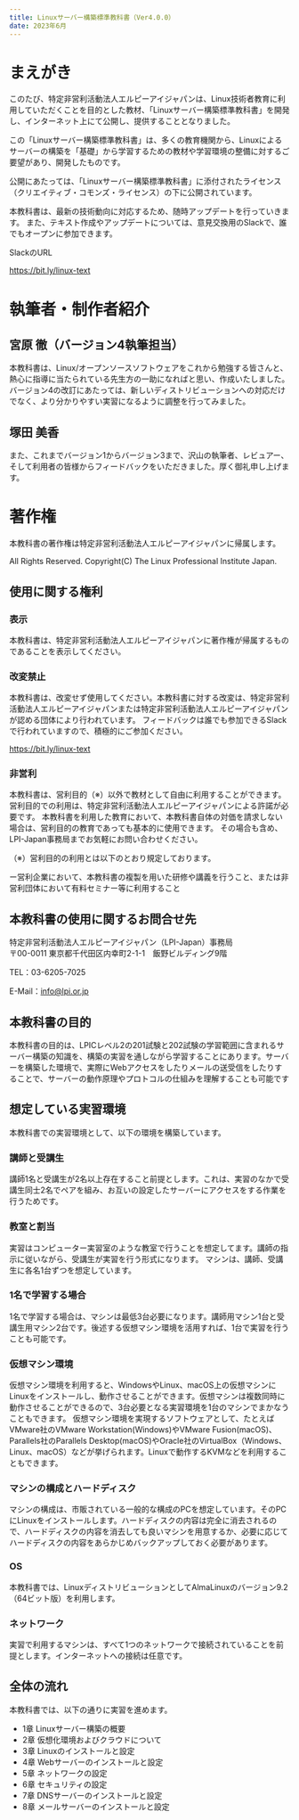 ```yaml
---
title: Linuxサーバー構築標準教科書（Ver4.0.0）
date: 2023年6月
---
```


# まえがき
このたび、特定非営利活動法人エルピーアイジャパンは、Linux技術者教育に利用していただくことを目的とした教材、「Linuxサーバー構築標準教科書」を開発し、インターネット上にて公開し、提供することとなりました。

この「Linuxサーバー構築標準教科書」は、多くの教育機関から、Linuxによるサーバーの構築を「基礎」から学習するための教材や学習環境の整備に対するご要望があり、開発したものです。

公開にあたっては、「Linuxサーバー構築標準教科書」に添付されたライセンス（クリエイティブ・コモンズ・ライセンス）の下に公開されています。

本教科書は、最新の技術動向に対応するため、随時アップデートを行っていきます。
また、テキスト作成やアップデートについては、意見交換用のSlackで、誰でもオープンに参加できます。

SlackのURL

https://bit.ly/linux-text

# 執筆者・制作者紹介
## 宮原 徹（バージョン4執筆担当）
本教科書は、Linux/オープンソースソフトウェアをこれから勉強する皆さんと、熱心に指導に当たられている先生方の一助になればと思い、作成いたしました。バージョン4の改訂にあたっては、新しいディストリビューションへの対応だけでなく、より分かりやすい実習になるように調整を行ってみました。


## 塚田 美香

また、これまでバージョン1からバージョン3まで、沢山の執筆者、レビュアー、そして利用者の皆様からフィードバックをいただきました。厚く御礼申し上げます。

# 著作権
本教科書の著作権は特定非営利活動法人エルピーアイジャパンに帰属します。

All Rights Reserved. Copyright(C) The Linux Professional Institute Japan.

## 使用に関する権利
### 表示
本教科書は、特定非営利活動法人エルピーアイジャパンに著作権が帰属するものであることを表示してください。

### 改変禁止
本教科書は、改変せず使用してください。本教科書に対する改変は、特定非営利活動法人エルピーアイジャパンまたは特定非営利活動法人エルピーアイジャパンが認める団体により行われています。
フィードバックは誰でも参加できるSlackで行われていますので、積極的にご参加ください。

https://bit.ly/linux-text

### 非営利
本教科書は、営利目的（※）以外で教材として自由に利用することができます。
営利目的での利用は、特定非営利活動法人エルピーアイジャパンによる許諾が必要です。
本教科書を利用した教育において、本教科書自体の対価を請求しない場合は、営利目的の教育であっても基本的に使用できます。
その場合も含め、LPI-Japan事務局までお気軽にお問い合わせください。

（※）営利目的の利用とは以下のとおり規定しております。

ー営利企業において、本教科書の複製を用いた研修や講義を行うこと、または非営利団体において有料セミナー等に利用すること

## 本教科書の使用に関するお問合せ先
特定非営利活動法人エルピーアイジャパン（LPI-Japan）事務局  
〒00-0011 東京都千代田区内幸町2-1-1　飯野ビルディング9階

TEL：03-6205-7025

E-Mail：info@lpi.or.jp

## 本教科書の目的
本教科書の目的は、LPICレベル2の201試験と202試験の学習範囲に含まれるサーバー構築の知識を、構築の実習を通しながら学習することにあります。サーバーを構築した環境で、実際にWebアクセスをしたりメールの送受信をしたりすることで、サーバーの動作原理やプロトコルの仕組みを理解することも可能です

## 想定している実習環境
本教科書での実習環境として、以下の環境を構築しています。

### 講師と受講生
講師1名と受講生が2名以上存在すること前提とします。これは、実習のなかで受講生同士2名でペアを組み、お互いの設定したサーバーにアクセスをする作業を行うためです。

### 教室と割当
実習はコンピューター実習室のような教室で行うことを想定してます。講師の指示に従いながら、受講生が実習を行う形式になります。
マシンは、講師、受講生に各名1台ずつを想定しています。

### 1名で学習する場合
1名で学習する場合は、マシンは最低3台必要になります。講師用マシン1台と受講生用マシン2台です。後述する仮想マシン環境を活用すれば、1台で実習を行うことも可能です。

### 仮想マシン環境
仮想マシン環境を利用すると、WindowsやLinux、macOS上の仮想マシンにLinuxをインストールし、動作させることができます。仮想マシンは複数同時に動作させることができるので、3台必要となる実習環境を1台のマシンでまかなうこともできます。
仮想マシン環境を実現するソフトウェアとして、たとえばVMware社のVMware Workstation(Windows)やVMware Fusion(macOS)、Parallels社のParallels Desktop(macOS)やOracle社のVirtualBox（Windows、Linux、macOS）などが挙げられます。Linuxで動作するKVMなどを利用することもできます。

### マシンの構成とハードディスク
マシンの構成は、市販されている一般的な構成のPCを想定しています。そのPCにLinuxをインストールします。ハードディスクの内容は完全に消去されるので、ハードディスクの内容を消去しても良いマシンを用意するか、必要に応じてハードディスクの内容をあらかじめバックアップしておく必要があります。

### OS
本教科書では、LinuxディストリビューションとしてAlmaLinuxのバージョン9.2（64ビット版）を利用します。

### ネットワーク
実習で利用するマシンは、すべて1つのネットワークで接続されていることを前提とします。インターネットへの接続は任意です。

## 全体の流れ
本教科書では、以下の通りに実習を進めます。

- 1章 Linuxサーバー構築の概要
- 2章 仮想化環境およびクラウドについて
- 3章 Linuxのインストールと設定
- 4章 Webサーバーのインストールと設定
- 5章 ネットワークの設定
- 6章 セキュリティの設定
- 7章 DNSサーバーのインストールと設定
- 8章 メールサーバーのインストールと設定